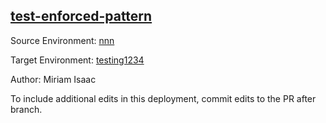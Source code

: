 ## [test-enforced-pattern](https://app.salto.io/orgs/65ef16ad-d78a-4fc0-b2f6-b7e18b687b41/envs/0c45e01c-0c95-4d80-a820-0a519bae4bf4/deployments/73869c21-7acf-48e6-a6d3-af80e4d3b181)

Source Environment: [nnn](https://app.salto.io/orgs/65ef16ad-d78a-4fc0-b2f6-b7e18b687b41/envs/da1c3d72-25b9-45d8-84d9-821a4de33841)

Target Environment: [testing1234](https://app.salto.io/orgs/65ef16ad-d78a-4fc0-b2f6-b7e18b687b41/envs/0c45e01c-0c95-4d80-a820-0a519bae4bf4) 

Author: Miriam Isaac

To include additional edits in this deployment, commit edits to the PR after branch.